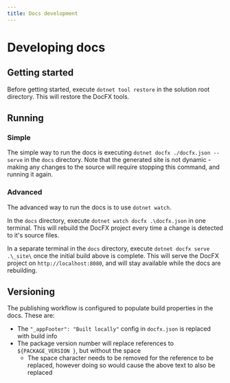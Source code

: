 ```yaml
---
title: Docs development
---
```


# Developing docs

## Getting started
Before getting started, execute `dotnet tool restore` in the solution root directory. This will restore the DocFX tools.

## Running

### Simple
The simple way to run the docs is executing `dotnet docfx ./docfx.json --serve` in the `docs` directory.
Note that the generated site is not dynamic - making any changes to the source will require stopping this command, and running it again.

### Advanced
The advanced way to run the docs is to use `dotnet watch`.

In the `docs` directory, execute `dotnet watch docfx .\docfx.json` in one terminal.
This will rebuild the DocFX project every time a change is detected to it's source files.

In a separate terminal in the `docs` directory, execute `dotnet docfx serve .\_site\` once the initial build above is complete.
This will serve the DocFX project on `http://localhost:8080`, and will stay available while the docs are rebuilding.

## Versioning
The publishing workflow is configured to populate build properties in the docs. These are:
- The `"_appFooter": "Built locally"` config in `docfx.json` is replaced with build info
- The package version number will replace references to `${PACKAGE_VERSION }`, but without the space
    - The space character needs to be removed for the reference to be replaced, however doing so would cause the above text to also be replaced
